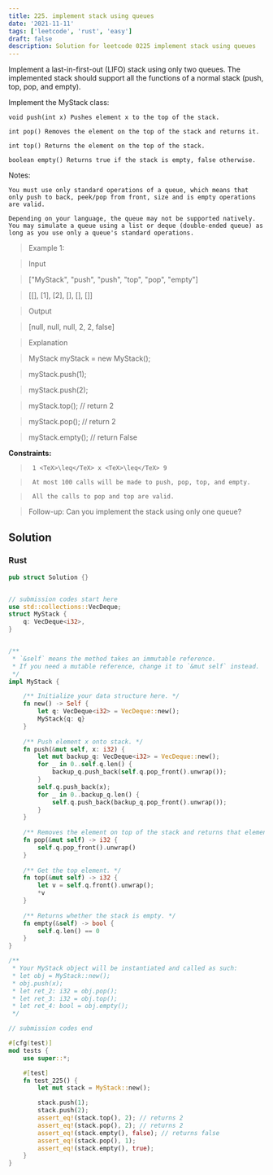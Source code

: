 ```yaml
---
title: 225. implement stack using queues
date: '2021-11-11'
tags: ['leetcode', 'rust', 'easy']
draft: false
description: Solution for leetcode 0225 implement stack using queues
---
```


 

  Implement a last-in-first-out (LIFO) stack using only two queues. The implemented stack should support all the functions of a normal stack (push, top, pop, and empty).

  Implement the MyStack class:

  

  	void push(int x) Pushes element x to the top of the stack.

  	int pop() Removes the element on the top of the stack and returns it.

  	int top() Returns the element on the top of the stack.

  	boolean empty() Returns true if the stack is empty, false otherwise.

  

  Notes:

  

  	You must use only standard operations of a queue, which means that only push to back, peek/pop from front, size and is empty operations are valid.

  	Depending on your language, the queue may not be supported natively. You may simulate a queue using a list or deque (double-ended queue) as long as you use only a queue's standard operations.

  

   

 >   Example 1:

  

 >   Input

 >   ["MyStack", "push", "push", "top", "pop", "empty"]

 >   [[], [1], [2], [], [], []]

 >   Output

 >   [null, null, null, 2, 2, false]

 >   Explanation

 >   MyStack myStack <TeX>=</TeX> new MyStack();

 >   myStack.push(1);

 >   myStack.push(2);

 >   myStack.top(); // return 2

 >   myStack.pop(); // return 2

 >   myStack.empty(); // return False

  

   

  **Constraints:**

  

 >   	1 <TeX>\leq</TeX> x <TeX>\leq</TeX> 9

 >   	At most 100 calls will be made to push, pop, top, and empty.

 >   	All the calls to pop and top are valid.

  

   

 >   Follow-up: Can you implement the stack using only one queue?


## Solution
### Rust
```rust
pub struct Solution {}


// submission codes start here
use std::collections::VecDeque;
struct MyStack {
    q: VecDeque<i32>,
}


/** 
 * `&self` means the method takes an immutable reference.
 * If you need a mutable reference, change it to `&mut self` instead.
 */
impl MyStack {

    /** Initialize your data structure here. */
    fn new() -> Self {
        let q: VecDeque<i32> = VecDeque::new();
        MyStack{q: q}
    }
    
    /** Push element x onto stack. */
    fn push(&mut self, x: i32) {
        let mut backup_q: VecDeque<i32> = VecDeque::new();
        for _ in 0..self.q.len() {
            backup_q.push_back(self.q.pop_front().unwrap());
        }
        self.q.push_back(x);
        for _ in 0..backup_q.len() {
            self.q.push_back(backup_q.pop_front().unwrap());
        }
    }
    
    /** Removes the element on top of the stack and returns that element. */
    fn pop(&mut self) -> i32 {
        self.q.pop_front().unwrap()
    }
    
    /** Get the top element. */
    fn top(&mut self) -> i32 {
        let v = self.q.front().unwrap();
        *v
    }
    
    /** Returns whether the stack is empty. */
    fn empty(&self) -> bool {
        self.q.len() == 0
    }
}

/**
 * Your MyStack object will be instantiated and called as such:
 * let obj = MyStack::new();
 * obj.push(x);
 * let ret_2: i32 = obj.pop();
 * let ret_3: i32 = obj.top();
 * let ret_4: bool = obj.empty();
 */

// submission codes end

#[cfg(test)]
mod tests {
    use super::*;

    #[test]
    fn test_225() {
        let mut stack = MyStack::new();

        stack.push(1);
        stack.push(2);
        assert_eq!(stack.top(), 2); // returns 2
        assert_eq!(stack.pop(), 2); // returns 2
        assert_eq!(stack.empty(), false); // returns false
        assert_eq!(stack.pop(), 1);
        assert_eq!(stack.empty(), true);
    }
}

```
